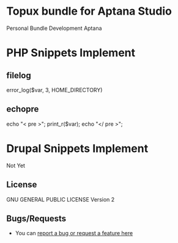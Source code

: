 # Topux bundle for Aptana Studio
Personal Bundle Development Aptana

# PHP Snippets Implement

## filelog 
   error_log($var, 3, HOME_DIRECTORY)
   
## echopre
   echo "< pre >";
   print_r($var); 
   echo "</ pre >";

# Drupal Snippets Implement
Not Yet

## License
GNU GENERAL PUBLIC LICENSE Version 2

## Bugs/Requests
* You can [report a bug or request a feature here](https://github.com/joertru/topux.ruble/issues)
